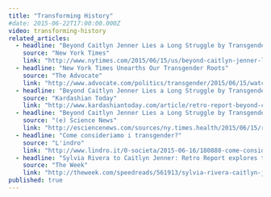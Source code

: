 ```yaml
---
title: "Transforming History"
#date: 2015-06-22T17:00:00.000Z
video: transforming-history
related_articles:
  - headline: "Beyond Caitlyn Jenner Lies a Long Struggle by Transgender People"
    source: "New York Times"
    link: "http://www.nytimes.com/2015/06/15/us/beyond-caitlyn-jenner-lies-a-long-struggle-by-transgender-people.html"
  - headline: "New York Times Unearths Our Transgender Roots"
    source: "The Advocate"
    link: "http://www.advocate.com/politics/transgender/2015/06/15/watch-new-york-times-unearths-our-transgender-roots"
  - headline: "Beyond Caitlyn Jenner Lies a Long Struggle by Transgender People"
    source: "Kardashian Today"
    link: "http://www.kardashiantoday.com/article/retro-report-beyond-caitlyn-jenner-lies-a-long-struggle-by-transgender-people-23457739-433488.html"
  - headline: "Beyond Caitlyn Jenner Lies a Long Struggle by Transgender People"
    source: "(e) Science News"
    link: "http://esciencenews.com/sources/ny.times.health/2015/06/15/retro.report.beyond.caitlyn.jenner.lies.a.long.struggle.transgender.people"
  - headline: "Come consideriamo i transgender?"
    source: "L'indro"
    link: "http://www.lindro.it/0-societa/2015-06-16/180888-come-consideriamo-i-transgender/"
  - headline: "Sylvia Rivera to Caitlyn Jenner: Retro Report explores the hidden history of transgender America"
    source: "The Week"
    link: "http://theweek.com/speedreads/561913/sylvia-rivera-caitlyn-jenner-retro-report-explores-hidden-history-transgender-america"
published: true
---
```


